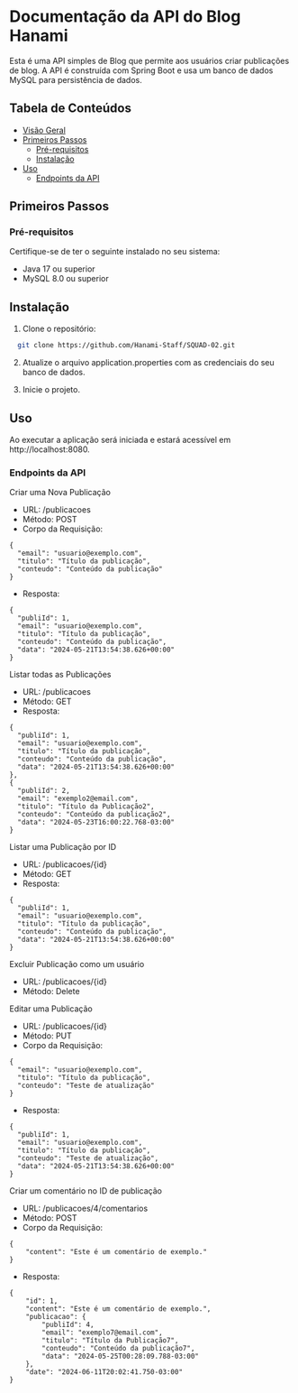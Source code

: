 # Documentação da API do Blog Hanami

Esta é uma API simples de Blog que permite aos usuários criar publicações de blog. A API é construída com Spring Boot e usa um banco de dados MySQL para persistência de dados.

## Tabela de Conteúdos

- [Visão Geral](#)
- [Primeiros Passos](#primeiros-passos)
  - [Pré-requisitos](#pré-requisitos)
  - [Instalação](#instalação)
- [Uso](#uso)
  - [Endpoints da API](#endpoints-da-api)

## Primeiros Passos

### Pré-requisitos

Certifique-se de ter o seguinte instalado no seu sistema:

- Java 17 ou superior
- MySQL 8.0 ou superior

## Instalação

1. Clone o repositório:

```bash
  git clone https://github.com/Hanami-Staff/SQUAD-02.git
```

2. Atualize o arquivo application.properties com as credenciais do seu banco de dados.

3. Inicie o projeto.

## Uso

Ao executar a aplicação será iniciada e estará acessível em http://localhost:8080.

### Endpoints da API

Criar uma Nova Publicação

- URL: /publicacoes
- Método: POST
- Corpo da Requisição:

```
{
  "email": "usuario@exemplo.com",
  "titulo": "Título da publicação",
  "conteudo": "Conteúdo da publicação"
}
```

- Resposta:

```
{
  "publiId": 1,
  "email": "usuario@exemplo.com",
  "titulo": "Título da publicação",
  "conteudo": "Conteúdo da publicação",
  "data": "2024-05-21T13:54:38.626+00:00"
}
```

Listar todas as Publicações

- URL: /publicacoes
- Método: GET
- Resposta:

```
{
  "publiId": 1,
  "email": "usuario@exemplo.com",
  "titulo": "Título da publicação",
  "conteudo": "Conteúdo da publicação",
  "data": "2024-05-21T13:54:38.626+00:00"
},
{
  "publiId": 2,
  "email": "exemplo2@email.com",
  "titulo": "Título da Publicação2",
  "conteudo": "Conteúdo da publicação2",
  "data": "2024-05-23T16:00:22.768-03:00"
}
```

Listar uma Publicação por ID

- URL: /publicacoes/{id}
- Método: GET
- Resposta:

```
{
  "publiId": 1,
  "email": "usuario@exemplo.com",
  "titulo": "Título da publicação",
  "conteudo": "Conteúdo da publicação",
  "data": "2024-05-21T13:54:38.626+00:00"
}
```

Excluir Publicação como um usuário

- URL:  /publicacoes/{id}
- Método: Delete

Editar uma Publicação

- URL: /publicacoes/{id}
- Método: PUT
- Corpo da Requisição:

```
{
  "email": "usuario@exemplo.com",
  "titulo": "Título da publicação",
  "conteudo": "Teste de atualização"
}
```

- Resposta:

```
{
  "publiId": 1,
  "email": "usuario@exemplo.com",
  "titulo": "Título da publicação",
  "conteudo": "Teste de atualização",
  "data": "2024-05-21T13:54:38.626+00:00"
}
```


Criar um comentário no ID de publicação

- URL: /publicacoes/4/comentarios
- Método: POST
- Corpo da Requisição:

```
{
    "content": "Este é um comentário de exemplo."
}
```

- Resposta:

```
{
    "id": 1,
    "content": "Este é um comentário de exemplo.",
    "publicacao": {
        "publiId": 4,
        "email": "exemplo7@email.com",
        "titulo": "Título da Publicação7",
        "conteudo": "Conteúdo da publicação7",
        "data": "2024-05-25T00:28:09.788-03:00"
    },
    "date": "2024-06-11T20:02:41.750-03:00"
}